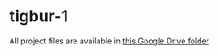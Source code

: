 # tigbur-1
All project files are available in [this Google Drive folder](https://drive.google.com/drive/u/1/folders/1Wi-qbC0RH5lcSN56Da9Tu5Pg525VDn-y)
